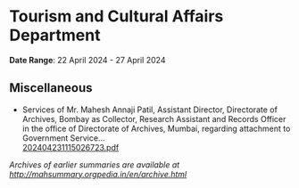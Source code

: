 # Tourism and Cultural Affairs Department

**Date Range**: 22 April 2024 - 27 April 2024


## Miscellaneous
- Services of Mr. Mahesh Annaji Patil, Assistant Director, Directorate of Archives, Bombay as Collector, Research Assistant and Records Officer in the office of Directorate of Archives, Mumbai, regarding attachment to Government Service...\
  [202404231115026723.pdf](https://gr.maharashtra.gov.in/Site/Upload/Government%20Resolutions/English/202404231115026723.pdf)


*Archives of earlier summaries are available at http://mahsummary.orgpedia.in/en/archive.html*